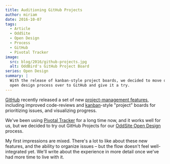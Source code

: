 ```yaml
---
title: Auditioning GitHub Projects
author: miriam
date: 2016-10-07
tags:
  - Article
  - OddSite
  - Open Design
  - Process
  - GitHub
  - Pivotal Tracker
image:
  src: blog/2016/github-projects.jpg
  alt: OddBird's GitHub Project Board
series: Open Design
summary: |
  With the release of kanban-style project boards, we decided to move our
  open design process over to GitHub and give it a try.
---
```


[GitHub] recently released a set of new [project-management features],
including improved code-reviews and [kanban]-style "project" boards for
prioritizing issues, and visualizing progress.

We've been using [Pivotal Tracker] for a long time now, and it works
well for us, but we decided to try out GitHub Projects for our [OddSite
Open Design] process.

My first impressions are mixed. There's a lot to like about these new
features, and the ability to organize issues – but the flow doesn't feel
well-integrated yet. We'll write about the experience in more detail
once we've had more time to live with it.

[GitHub]: https://github.com/
[project-management features]: https://github.com/blog/2256-a-whole-new-github-universe-announcing-new-tools-forums-and-features
[kanban]: https://www.atlassian.com/agile/kanban
[Pivotal Tracker]: https://www.pivotaltracker.com/n/projects/22378
[OddSite Open Design]: https://github.com/oddbird/oddsite/projects/1
